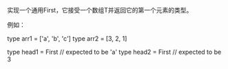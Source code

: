 实现一个通用First<T>，它接受一个数组T并返回它的第一个元素的类型。

例如：

type arr1 = ['a', 'b', 'c']
type arr2 = [3, 2, 1]

type head1 = First<arr1> // expected to be 'a'
type head2 = First<arr2> // expected to be 3